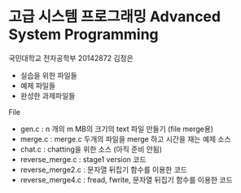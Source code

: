# 고급 시스템 프로그래밍 Advanced System Programming

국민대학교 전자공학부 20142872 김정은

- 실습을 위한 파일들
- 예제 파일들
- 완성한 과제파일들

File

- gen.c   : n 개의  m MB의 크기의 text 파일 만들기 (file merge용)
- merge.c : merge.c 두개의 파일을 merge 하고 시간을 재는 예제 소스 
- chat.c  : chatting을 위한 소스 (아직 준비 안됨)
- reverse_merge.c : stage1 version 코드
- reverse_merge2.c : 문자열 뒤집기 함수를 이용한 코드
- reverse_merge4.c : fread, fwrite, 문자열 뒤집기 함수를 이용한 코드
